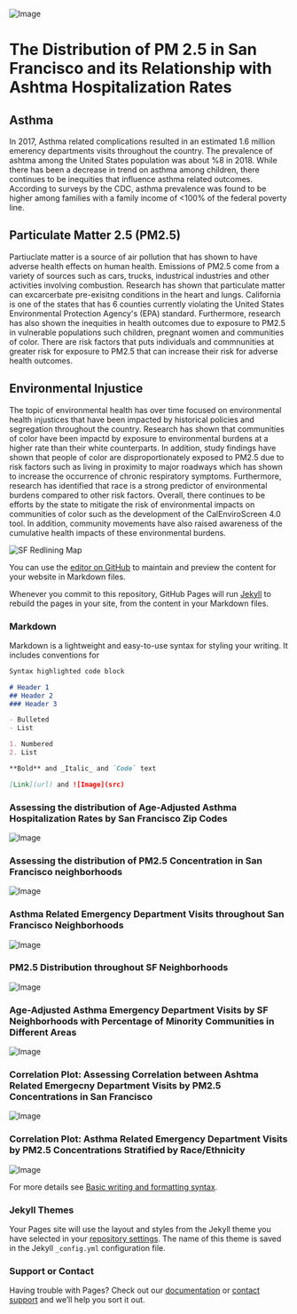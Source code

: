 ![Image](images/sf_skyline_wide.jpeg)
# The Distribution of PM 2.5 in San Francisco and its Relationship with Ashtma Hospitalization Rates

## Asthma
In 2017, Asthma related complications resulted in an estimated 1.6 million emerency departments visits throughout the country. The prevalence of ashtma among the United States population was about %8 in 2018. While there has been a decrease in trend on asthma among children, there continues to be inequities that influence asthma related outcomes. According to surveys by the CDC, asthma prevalence was found to be higher among families with a family income of <100% of the federal poverty line. 

## Particulate Matter 2.5 (PM2.5)
Partiuclate matter is a source of air pollution that has shown to have adverse health effects on human health. Emissions of PM2.5 come from a variety of sources such as cars, trucks, industrical industries and other activities involving combustion. Research has shown that particulate matter can excarcerbate pre-exisitng conditions in the heart and lungs. California is one of the states that has 6 counties currently violating the United States Environmental Protection Agency's (EPA) standard. Furthermore, research has also shown the inequities in health outcomes due to exposure to PM2.5 in vulnerable populations such children, pregnant women and communities of color. There are risk factors that puts individuals and commnunities at greater risk for exposure to PM2.5 that can increase their risk for adverse health outcomes. 

## Environmental Injustice
The topic of environmental health has over time focused on environmental health injustices that have been impacted by historical policies and segregation throughout the country. Research has shown that communities of color have been impactd by exposure to environmental burdens at a higher rate than their white counterparts. In addition, study findings have shown that people of color are disproportionately exposed to PM2.5 due to risk factors such as living in proximity to major roadways which has shown to increase the occurrence of chronic respiratory symptoms. Furthermore, research has identified that race is a strong predictor of environmental burdens compared to other risk factors. Overall, there continues to be efforts by the state to mitigate the risk of environmental impacts on communities of color such as the development of the CalEnviroScreen 4.0 tool. In addition, community movements have also raised awareness of the cumulative health impacts of these environmental burdens. 

![SF Redlining Map](images/sf_redline.jpeg)

You can use the [editor on GitHub](https://github.com/chojolan00/CYP_finalproj/edit/main/README.md) to maintain and preview the content for your website in Markdown files.

Whenever you commit to this repository, GitHub Pages will run [Jekyll](https://jekyllrb.com/) to rebuild the pages in your site, from the content in your Markdown files.

### Markdown

Markdown is a lightweight and easy-to-use syntax for styling your writing. It includes conventions for

```markdown
Syntax highlighted code block

# Header 1
## Header 2
### Header 3

- Bulleted
- List

1. Numbered
2. List

**Bold** and _Italic_ and `Code` text

[Link](url) and ![Image](src)

```

### Assessing the distribution of Age-Adjusted Asthma Hospitalization Rates by San Francisco Zip Codes
![Image](images/sf_zip_sorted.png)


### Assessing the distribution of PM2.5 Concentration in San Francisco neighborhoods
![Image](images/sf_pm_sorted.png)


### Asthma Related Emergency Department Visits throughout San Francisco Neighborhoods
![Image](images/asthma_map.png)


### PM2.5 Distribution throughout SF Neighborhoods

![Image](images/pm2.5_map.png)

### Age-Adjusted Asthma Emergency Department Visits by SF Neighborhoods with Percentage of Minority Communities in Different Areas

![Image](images/minority_pop.png)

### Correlation Plot: Assessing Correlation between Ashtma Related Emergecny Department Visits by PM2.5 Concentrations in San Francisco

![Image](images/corr_plot.png)

### Correlation Plot: Asthma Related Emergency Department Visits by PM2.5 Concentrations Stratified by Race/Ethnicity
![Image](images/ethn_plot.png)


For more details see [Basic writing and formatting syntax](https://docs.github.com/en/github/writing-on-github/getting-started-with-writing-and-formatting-on-github/basic-writing-and-formatting-syntax).

### Jekyll Themes

Your Pages site will use the layout and styles from the Jekyll theme you have selected in your [repository settings](https://github.com/chojolan00/CYP_finalproj/settings/pages). The name of this theme is saved in the Jekyll `_config.yml` configuration file.

### Support or Contact

Having trouble with Pages? Check out our [documentation](https://docs.github.com/categories/github-pages-basics/) or [contact support](https://support.github.com/contact) and we’ll help you sort it out.
